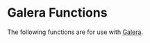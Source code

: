 
# Galera Functions

The following functions are for use with [Galera](../../../../../../server-usage/replication-cluster-multi-master/galera-cluster/README.md).

